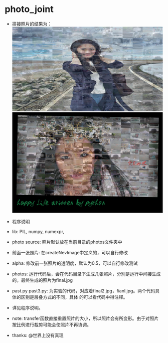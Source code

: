 # photo_joint

- 拼接照片的结果为：  
 ![image](https://github.com/GFigure/Pyfun/blob/master/picture-cascading/createNevImg_0.3_past3_1.jpg)
 ![image](https://github.com/GFigure/Pyfun/blob/master/picture-cascading/final_0.5_past3.jpg)

- 程序说明  
 - lib: PIL, numpy, numexpr, 
 - photo source: 照片默认放在当前目录的photos文件夹中  
 - 前面一张照片: 在createNevImage中定义的，可以自行修改  
 - alpha: 修改前一张照片的透明度，默认为0.5，可以自行修改测试
 - photos: 运行代码后，会在代码目录下生成几张照片，分别是运行中间接生成的。最终生成的照片为final.jpg  
 - past.py past3.py: 为实验的代码，对应着final2.jpg，fianl.jpg。两个代码具体的区别是层叠方式的不同，具体
 的可以看代码中得注释。
 - 详见程序说明。  


- note: transfer函数直接重置照片的大小，所以照片会有所变形。由于对照片按比例进行裁剪可能会使照片不再协调。

- thanks: @世界上没有真理




